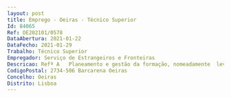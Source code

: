 ```yaml
--- 
layout: post
title: Emprego - Oeiras - Técnico Superior
Id: 84065
Ref: OE202101/0578
DataAbertura: 2021-01-22
DataFecho: 2021-01-29
Trabalho: Técnico Superior
Empregador: Serviço de Estrangeiros e Fronteiras
Descricao: Refª A   Planeamento e gestão da formação, nomeadamente  levantamento, análise e diagnóstico das necessidades de formação  programação, execução e avaliação da formação  elaboração do Plano e Relatório Anual de Formação   1 posto de trabalho. (Lic. Ciências Sociais, Gestão de Recursos Humanos ou Gestão)Refª B   Análise, planeamento, elaboração e acompanhamento da execução de projetos  submissão de candidaturas a projetos cofinanciados  análise de pedidos de pagamento  controlo documental da execução dos projetos  elaboração de relatórios sobre a execução e controlo de projetos  elaboração de instrumentos de reporte da execução financeira e física  monitorização das normas e orientações da UE na perspetiva da sua adequação às exigências comunitárias e nacionais  acompanhamento das políticas cofinanciadas no âmbito dos exercícios de monitorização estratégica.   1 posto de trabalho. (Lic. Economia, Gestão, Ciências Sociais, Auditoria ou Contabilidade e Administração Pública)Refª C   Assegurar o tratamento bibliográfico, arquivístico e documental, colaborar na definição da politica documental por forma a manter atualizadas as bases de dados de sistemas de informação do SEF, promover a edição e difusão de estudos Gestão dos arquivos  da massa documental do SEF a nível nacional e a participação nos trabalhos referentes à MEF – macroestrutural funcional da Adm. Pública   ASIA – articulação com a SGMAI e com DGLAB.   1 posto de trabalho.(Lic. Ciências Sociais)Refª D   Recolha, tratamento e difusão dos dados estatísticos relativos a toda a atividade do SEFAssegurar a vertente técnica do reporte ao EUROSTAT no âmbito das estatísticas comunitárias sobre migração e proteção internacionalParticipação na elaboração do Relatório de Imigração, Fronteiras e Asilo e do contributo do SEF para o Relatório Anual de Segurança Interna. 1 posto de traballho (Lic. Economia, Gestão, Ciências Sociais)
CodigoPostal: 2734-506 Barcarena Oeiras
Concelho: Oeiras
Distrito: Lisboa
--- 
```

